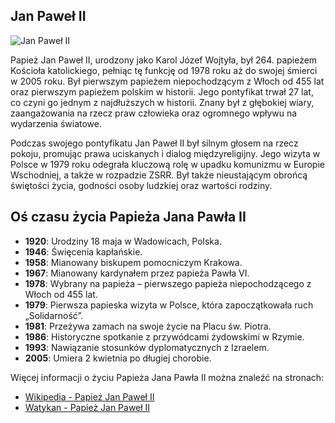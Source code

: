 ## Jan Paweł II


![Jan Paweł II](https://przemysl.pl/download//3651/jan_pawel_ii.jpeg)

Papież Jan Paweł II, urodzony jako Karol Józef Wojtyła, był 264. papieżem Kościoła katolickiego, pełniąc tę funkcję od 1978 roku aż do swojej śmierci w 2005 roku. Był pierwszym papieżem niepochodzącym z Włoch od 455 lat oraz pierwszym papieżem polskim w historii. Jego pontyfikat trwał 27 lat, co czyni go jednym z najdłuższych w historii. Znany był z głębokiej wiary, zaangażowania na rzecz praw człowieka oraz ogromnego wpływu na wydarzenia światowe.

Podczas swojego pontyfikatu Jan Paweł II był silnym głosem na rzecz pokoju, promując prawa uciskanych i dialog międzyreligijny. Jego wizyta w Polsce w 1979 roku odegrała kluczową rolę w upadku komunizmu w Europie Wschodniej, a także w rozpadzie ZSRR. Był także nieustającym obrońcą świętości życia, godności osoby ludzkiej oraz wartości rodziny.

## Oś czasu życia Papieża Jana Pawła II

- **1920**: Urodziny 18 maja w Wadowicach, Polska.
- **1946**: Święcenia kapłańskie.
- **1958**: Mianowany biskupem pomocniczym Krakowa.
- **1967**: Mianowany kardynałem przez papieża Pawła VI.
- **1978**: Wybrany na papieża – pierwszego papieża niepochodzącego z Włoch od 455 lat.
- **1979**: Pierwsza papieska wizyta w Polsce, która zapoczątkowała ruch „Solidarność”.
- **1981**: Przeżywa zamach na swoje życie na Placu św. Piotra.
- **1986**: Historyczne spotkanie z przywódcami żydowskimi w Rzymie.
- **1993**: Nawiązanie stosunków dyplomatycznych z Izraelem.
- **2005**: Umiera 2 kwietnia po długiej chorobie.

Więcej informacji o życiu Papieża Jana Pawła II można znaleźć na stronach:

- [Wikipedia - Papież Jan Paweł II](https://pl.wikipedia.org/wiki/Papie%C5%BC_Jan_Pawe%C5%82_II)
- [Watykan - Papież Jan Paweł II](http://www.vatican.va/content/john-paul-ii/pl.html)